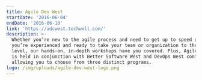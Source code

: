```yaml
---
title: Agile Dev West
startDate: '2016-06-04'
endDate: '2016-06-10'
link: 'https://adcwest.techwell.com/'
description: >-
  Whether you’re new to the agile process and need to get up to speed quickly or
  you’re experienced and ready to take your team or organization to the next
  level, our hands-on, in-depth workshops have you covered. Plus, Agile Dev West
  is held in conjunction with Better Software West and DevOps West conferences,
  allowing you to choose from three distinct programs.
logo: /img/uploads/agile-dev-west-logo.png
---
```


